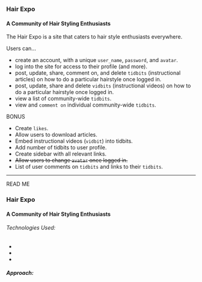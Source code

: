 ### Hair Expo
#### A Community of Hair Styling Enthusiasts

The Hair Expo is a site that caters to hair style enthusiasts everywhere.

Users can...
- create an account, with a unique `user_name`, `password`, and `avatar`.
- log into the site for access to their profile (and more).
- post, update, share, comment on, and delete `tidbits` (instructional articles) on how to do a particular hairstyle once logged in.
- post, update, share and delete `vidbits` (instructional videos) on how to do a particular hairstyle once logged in.
- view a list of community-wide `tidbits`.
- view and `comment on` individual community-wide `tidbits`.

BONUS
- Create `likes`.
- Allow users to download articles.
- Embed instructional videos (`vidbit`) into tidbits.
- Add number of tidbits to user profile.
- Create sidebar with all relevant links.
- ~~Allow users to change `avatar` once logged in.~~
- List of user comments on `tidbits` and links to their `tidbits`.



---
READ ME
### Hair Expo
#### A Community of Hair Styling Enthusiasts

###### Technologies Used:
-
-
-

##### Approach:

